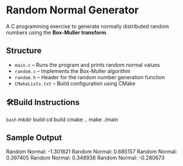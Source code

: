 # Random Normal Generator

A C programming exercise to generate normally distributed random numbers using the **Box-Muller transform**.

##  Structure

- `main.c` – Runs the program and prints random normal values
- `random.c` – Implements the Box-Muller algorithm
- `random.h` – Header for the random number generation function
- `CMakeLists.txt` – Build configuration using CMake
  

## 🛠Build Instructions

```bash```
mkdir build
cd build
cmake ..
make
./main
## Sample Output
Random Normal: -1.301821
Random Normal:  0.685157
Random Normal:  0.397405
Random Normal:  0.348938
Random Normal: -0.280673

